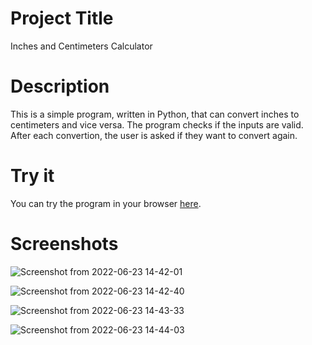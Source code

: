 # Project Title

Inches and Centimeters Calculator

# Description

This is a simple program, written in Python, that can convert inches to centimeters and vice versa. The program checks if the inputs are valid. 
After each convertion, the user is asked if they want to convert again.

# Try it

You can try the program in your browser [here](https://replit.com/@AlexanderGulev/inchesandcentimeterscalculator#main.py).

# Screenshots

![Screenshot from 2022-06-23 14-42-01](https://user-images.githubusercontent.com/104764256/175291111-9a7ecfe4-004b-4484-86f6-7bbf74424706.png)

![Screenshot from 2022-06-23 14-42-40](https://user-images.githubusercontent.com/104764256/175291117-0445ded8-b308-4a58-9a5d-1640a5604e44.png)

![Screenshot from 2022-06-23 14-43-33](https://user-images.githubusercontent.com/104764256/175291120-74810490-3653-43a1-9a50-c5228641cefd.png)

![Screenshot from 2022-06-23 14-44-03](https://user-images.githubusercontent.com/104764256/175291123-8d567a1c-f8ec-4e68-92e6-8b4850f339d5.png)
